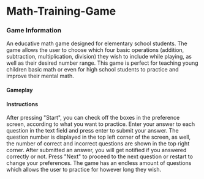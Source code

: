 # Math-Training-Game

### Game Information
An educative math game designed for elementary school students. The game allows the user to choose which four basic operations (addition, subtraction, multiplication, division) they wish to include while playing, as well as their desired number range. This game is perfect for teaching young children basic math or even for high school students to practice and improve their mental math. 

#### Gameplay


#### Instructions
After pressing "Start", you can check off the boxes in the preference screen, according to what you want to practice. Enter your answer to each question in the text field and press enter to submit your answer. The question number is displayed in the top left corner of the screen, as well, the number of correct and incorrect questions are shown in the top right corner. After submitted an answer, you will get notified if you answered correctly or not. Press "Next" to proceed to the next question or restart to change your preferences. The game has an endless amount of questions which allows the user to practice for however long they wish.

